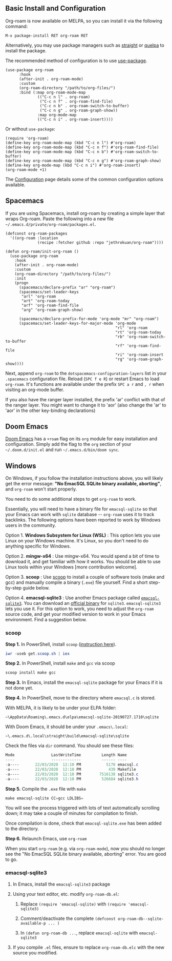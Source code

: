 ## Basic Install and Configuration

Org-roam is now available on MELPA, so you can install it via the following
command:

```
M-x package-install RET org-roam RET
```

Alternatively, you may use package managers such as [straight][straight] or
[quelpa][quelpa] to install the package.

The recommended method of configuration is to use [use-package][use-package].

```emacs-lisp
(use-package org-roam
      :hook 
      (after-init . org-roam-mode)
      :custom
      (org-roam-directory "/path/to/org-files/")
      :bind (:map org-roam-mode-map
              (("C-c n l" . org-roam)
               ("C-c n f" . org-roam-find-file)
               ("C-c n b" . org-roam-switch-to-buffer)
               ("C-c n g" . org-roam-graph-show))
              :map org-mode-map
              (("C-c n i" . org-roam-insert))))
```

Or without `use-package`:

```emacs-lisp
(require 'org-roam)
(define-key org-roam-mode-map (kbd "C-c n l") #'org-roam)
(define-key org-roam-mode-map (kbd "C-c n f") #'org-roam-find-file)
(define-key org-roam-mode-map (kbd "C-c n b") #'org-roam-switch-to-buffer)
(define-key org-roam-mode-map (kbd "C-c n g") #'org-roam-graph-show)
(define-key org-mode-map (kbd "C-c n i") #'org-roam-insert)
(org-roam-mode +1)
```

The [Configuration](configuration.md) page details some of the common
configuration options available.

## Spacemacs

If you are using Spacemacs, install org-roam by creating a simple layer that
wraps Org-roam. Paste the following into a new file
`~/.emacs.d/private/org-roam/packages.el`.

```emacs-lisp
(defconst org-roam-packages
  '((org-roam :location
              (recipe :fetcher github :repo "jethrokuan/org-roam"))))

(defun org-roam/init-org-roam ()
  (use-package org-roam
    :hook
    (after-init . org-roam-mode)
    :custom
    (org-roam-directory "/path/to/org-files/")
    :init
    (progn
      (spacemacs/declare-prefix "ar" "org-roam")
      (spacemacs/set-leader-keys
       "arl" 'org-roam
       "art" 'org-roam-today
       "arf" 'org-roam-find-file
       "arg" 'org-roam-graph-show)

      (spacemacs/declare-prefix-for-mode 'org-mode "mr" "org-roam")
      (spacemacs/set-leader-keys-for-major-mode 'org-mode
                                                "rl" 'org-roam
                                                "rt" 'org-roam-today
                                                "rb" 'org-roam-switch-to-buffer
                                                "rf" 'org-roam-find-file
                                                "ri" 'org-roam-insert
                                                "rg" 'org-roam-graph-show))))
```

Next, append `org-roam` to the `dotspacemacs-configuration-layers`
list in your `.spacemacs` configuration file. Reload (`SPC f e R`) or
restart Emacs to load `org-roam`. It's functions are available under
the prefix `SPC a r` and `, r` when visiting an org-mode buffer.

If you also have the ranger layer installed, the prefix 'ar' conflict
with that of the ranger layer. You might want to change it to 'aor'
(also change the 'ar' to 'aor' in the other key-binding declarations)

## Doom Emacs

[Doom Emacs][doom] has a `+roam` flag on its `org` module for easy 
installation and configuration. Simply add the flag to the `org` section
of your `~/.doom.d/init.el` and run `~/.emacs.d/bin/doom sync`.

[use-package]: https://github.com/jwiegley/use-package
[straight]: https://github.com/raxod502/straight.el
[quelpa]: https://github.com/quelpa/quelpa
[doom]: https://github.com/hlissner/doom-emacs
[doom-getting-started]: https://github.com/hlissner/doom-emacs/blob/develop/docs/getting_started.org#configuring-packages

## Windows

On Windows, if you follow the installation instructions above, you will likely get the error message: **"No EmacSQL SQLite binary available, aborting"**, and `org-roam` won't start properly.

You need to do some additional steps to get `org-roam` to work. 

Essentially, you will need to have a binary file for `emacsql-sqlite` so that your Emacs can work with `sqlite` database -- `org-roam` uses it to track backlinks. The following options have been reported to work by Windows users in the community.

Option 1. **Windows Subsystem for Linux (WSL)** 
: This option lets you use Linux on your Windows machine. It's Linux, so you don't need to do anything specific for Windows. 

Option 2. **mingw-x64**
: Use mingw-x64. You would spend a bit of time to download it, and get familiar with how it works. You should be able to use Linux tools within your Windows [more contribution welcome].

Option 3. **scoop**
: Use [scoop](https://scoop.sh/) to install a couple of software tools (make and gcc) and manually compile a binary (`.exe`) file yourself. Find a short step-by-step guide below.

Option 4. **emacsql-sqlite3**
: Use another Emacs package called [`emacsql-sqlite3`](https://github.com/cireu/emacsql-sqlite3). You can download an [official binary](https://sqlite.org/download.html) for `sqlite3`. `emacsql-sqlite3` lets you use it. For this option to work, you need to adjust the `org-roam` source code, and get your modified version to work in your Emacs environment. Find a suggestion below.

### scoop
**Step 1.** In PowerShell, install `scoop` ([instruction here](https://scoop.sh/)).

```powershell
iwr -useb get.scoop.sh | iex
```

**Step 2.** In PowerShell, install `make` and `gcc` via scoop

```powershell
scoop install make gcc
```

**Step 3.** In Emacs, install the `emacsql-sqlite` package for your Emacs if it is not done yet.

**Step 4.** In PowerShell, move to the directory where `emacsql.c` is stored.

With MELPA, it is likely to be under your ELPA folder:

```
~\AppData\Roaming\.emacs.d\elpa\emacsql-sqlite-20190727.1710\sqlite
```

With Doom Emacs, it should be under your `.emacs\.local`:

```
~\.emacs.d\.local\straight\build\emacsql-sqlite\sqlite
```

Check the files via `dir` command. You should see these files:

```powershell
Mode                LastWriteTime         Length Name
----                -------------         ------ ----
-a----       22/03/2020  12:10 PM           5170 emacsql.c
-a----       22/03/2020  12:10 PM            439 Makefile
-a----       22/03/2020  12:10 PM        7516138 sqlite3.c
-a----       22/03/2020  12:10 PM         526684 sqlite3.h
```

**Step 5.** Compile the `.exe` file with `make`

```powershell
make emacsql-sqlite CC=gcc LDLIBS=
```

You will see the process triggered with lots of text automatically scrolling down; it may take a couple of minutes for compilation to finish.

Once compilation is done, check that `emacsql-sqlite.exe` has been added to the directory.

**Step 6.** Relaunch Emacs, use `org-roam`
   
When you start `org-roam` (e.g. via `org-roam-mode`), now you should no longer see the "No EmacSQL SQLite binary available, aborting" error. You are good to go.


### emacsql-sqlite3

1. In Emacs, install the `emacsql-sqlite3` package

2. Using your text editor, etc. modify `org-roam-db.el`:

    1. Replace `(require 'emacsql-sqlite)` with `(require 'emacsql-sqlite3)`

    2. Comment/deactivate the complete `(defconst org-roam-db--sqlite-available-p ... )`

    3. In `(defun org-roam-db ...`, replace `emacsql-sqlite`
with `emacsql-sqlite3`

3. If you compile `.el` files, ensure to replace `org-roam-db.elc` with the new source you modified.
